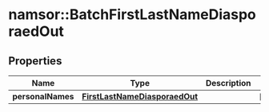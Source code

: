 # namsor::BatchFirstLastNameDiasporaedOut

## Properties
Name | Type | Description | Notes
------------ | ------------- | ------------- | -------------
**personalNames** | [**FirstLastNameDiasporaedOut**](FirstLastNameDiasporaedOut.md) |  | [optional] 


